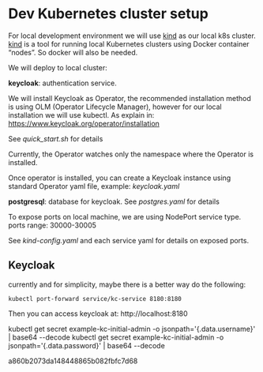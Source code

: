 # Dev Kubernetes cluster setup

For local development environment we will use [kind](https://kind.sigs.k8s.io/) as our local k8s cluster.
[kind](https://kind.sigs.k8s.io/) is a tool for running local Kubernetes clusters using Docker container “nodes”. So docker will also be needed.

We will deploy to local cluster:

**keycloak**: authentication service. 

We will install Keycloak as Operator, the recommended installation method is using OLM (Operator Lifecycle Manager), however for our local installation we will use kubectl. As explain in: https://www.keycloak.org/operator/installation 

See *quick_start.sh* for details

Currently, the Operator watches only the namespace where the Operator is installed.

Once operator is installed, you can create a Keycloak instance using standard Operator yaml file, example: *keycloak.yaml*

**postgresql**: database for keycloak. 
See *postgres.yaml* for details

To expose ports on local machine, we are using NodePort service type.
ports range: 30000-30005 

See *kind-config.yaml* and each service yaml for details on exposed ports.

## Keycloak

currently and for simplicity, maybe there is a better way do the following:

```
kubectl port-forward service/kc-service 8180:8180
```

Then you can access keycloak at: http://localhost:8180

kubectl get secret example-kc-initial-admin -o jsonpath='{.data.username}' | base64 --decode
kubectl get secret example-kc-initial-admin -o jsonpath='{.data.password}' | base64 --decode


a860b2073da148448865b082fbfc7d68